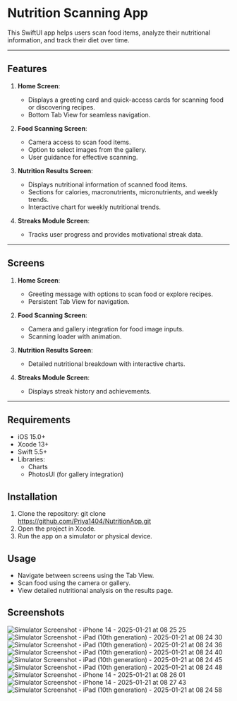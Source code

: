 # Nutrition Scanning App

This SwiftUI app helps users scan food items, analyze their nutritional information, and track their diet over time.

---

## Features

1. **Home Screen**:
   - Displays a greeting card and quick-access cards for scanning food or discovering recipes.
   - Bottom Tab View for seamless navigation.

2. **Food Scanning Screen**:
   - Camera access to scan food items.
   - Option to select images from the gallery.
   - User guidance for effective scanning.

3. **Nutrition Results Screen**:
   - Displays nutritional information of scanned food items.
   - Sections for calories, macronutrients, micronutrients, and weekly trends.
   - Interactive chart for weekly nutritional trends.

4. **Streaks Module Screen**:
   - Tracks user progress and provides motivational streak data.

---

## Screens

1. **Home Screen**:
   - Greeting message with options to scan food or explore recipes.
   - Persistent Tab View for navigation.

2. **Food Scanning Screen**:
   - Camera and gallery integration for food image inputs.
   - Scanning loader with animation.

3. **Nutrition Results Screen**:
   - Detailed nutritional breakdown with interactive charts.

4. **Streaks Module Screen**:
   - Displays streak history and achievements.

---

## Requirements

- iOS 15.0+
- Xcode 13+
- Swift 5.5+
- Libraries:
  - Charts
  - PhotosUI (for gallery integration)

## Installation

1. Clone the repository: git clone https://github.com/Priya1404/NutritionApp.git
2. Open the project in Xcode.
3. Run the app on a simulator or physical device.

## Usage

- Navigate between screens using the Tab View.
- Scan food using the camera or gallery.
- View detailed nutritional analysis on the results page.

## Screenshots


![Simulator Screenshot - iPhone 14 - 2025-01-21 at 08 25 25](https://github.com/user-attachments/assets/92780707-47b0-46fd-9750-c95f24194c7d)
![Simulator Screenshot - iPad (10th generation) - 2025-01-21 at 08 24 30](https://github.com/user-attachments/assets/bc845c2f-6498-420a-a53e-df9e63fd5c6a)
![Simulator Screenshot - iPad (10th generation) - 2025-01-21 at 08 24 36](https://github.com/user-attachments/assets/b4de1616-9d3d-40ab-a3b8-32266d5fa1db)
![Simulator Screenshot - iPad (10th generation) - 2025-01-21 at 08 24 40](https://github.com/user-attachments/assets/101d2a0f-9afc-4e6f-8353-29476a0b50b8)
![Simulator Screenshot - iPad (10th generation) - 2025-01-21 at 08 24 45](https://github.com/user-attachments/assets/ce11ec2e-c484-48ff-b8fe-7383816b6048)
![Simulator Screenshot - iPad (10th generation) - 2025-01-21 at 08 24 48](https://github.com/user-attachments/assets/c0c3709c-03cd-4f7b-b792-5d3c87a5f95f)
![Simulator Screenshot - iPhone 14 - 2025-01-21 at 08 26 01](https://github.com/user-attachments/assets/25789c55-9173-4f15-9c33-5a78e5cd8122)
![Simulator Screenshot - iPhone 14 - 2025-01-21 at 08 27 43](https://github.com/user-attachments/assets/f2110671-4274-42e0-846b-f7f294362d32)
![Simulator Screenshot - iPad (10th generation) - 2025-01-21 at 08 24 58](https://github.com/user-attachments/assets/89eedc88-a5d9-4697-88d7-a551f7040005)
